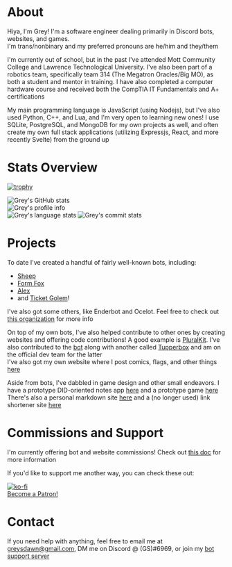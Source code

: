 # About
Hiya, I'm Grey! I'm a software engineer dealing primarily in Discord bots, websites, and games.  
I'm trans/nonbinary and my preferred pronouns are he/him and they/them

I'm currently out of school, but in the past I've attended Mott Community College and Lawrence Technological University. I've also been part of a robotics team, specifically team 314 (The Megatron Oracles/Big MO), as both a student and mentor in training. I have also completed a computer hardware course and received both the CompTIA IT Fundamentals and A+ certifications

My main programming language is JavaScript (using Nodejs), but I've also used Python, C++, and Lua, and I'm very open to learning new ones! I use SQLite, PostgreSQL, and MongoDB for my own projects as well, and often create my own full stack applications (utilizing Expressjs, React, and more recently Svelte) from the ground up

# Stats Overview
[![trophy](https://github-profile-trophy.vercel.app/?username=greysdawn&theme=darkhub&no-frame=true)](https://github.com/ryo-ma/github-profile-trophy)

![Grey's GitHub stats](https://github-readme-stats.vercel.app/api?username=greysdawn&show_icons=true&theme=github_dark&count_private=true)  
![Grey's profile info](https://github-profile-summary-cards.vercel.app/api/cards/profile-details?username=greysdawn&theme=github_dark)  
![Grey's language stats](https://github-profile-summary-cards.vercel.app/api/cards/repos-per-language?username=greysdawn&theme=github_dark)
![Grey's commit stats](https://github-profile-summary-cards.vercel.app/api/cards/most-commit-language?username=greysdawn&theme=github_dark)

# Projects

To date I've created a handful of fairly well-known bots, including:
- [Sheep](https://github.com/greys-bots/sheep)
- [Form Fox](https://github.com/greys-bots/form-fox)
- [Alex](https://github.com/greys-bots/alex)
- and [Ticket Golem](https://github.com/greys-bots/ticket-golem)!

I've also got some others, like Enderbot and Ocelot. Feel free to check out [this organization](https://github.com/greys-bots) for more info

On top of my own bots, I've also helped contribute to other ones by creating websites and offering code contributions! A good example is [PluralKit](https://pk.greysdawn.com). I've also contributed to the [bot](https://github.com/xSke/Pluralkit) along with another called [Tupperbox](https://github.com/Runi-c/Tupperbox) and am on the official dev team for the latter  
I've also got my own website where I post comics, flags, and other things [here](https://greysdawn.com)

Aside from bots, I've dabbled in game design and other small endeavors. I have a prototype DID-oriented notes app [here](https://github.com/greysdawn/syscomm) and a prototype game [here](https://github.com/greysdawn/anima-ptt)  
There's also a personal markdown site [here](https://github.com/greysdawn/md-bin) and a (no longer used) link shortener site [here](https://github.com/greysdawn/linkcutter)

# Commissions and Support
I'm currently offering bot and website commissions! Check out [this doc](https://docs.google.com/document/d/1hvqvqdWj0mpHeNjo_mr2AHF7La32nkp4BDLxO1dvTHw/edit?usp=drivesdk) for more information

If you'd like to support me another way, you can check these out:

[![ko-fi](https://ko-fi.com/img/githubbutton_sm.svg)](https://ko-fi.com/T6T0KHQ7)  
[Become a Patron!](https://www.patreon.com/bePatron?u=19274323)

# Contact
If you need help with anything, feel free to email me at greysdawn@gmail.com, DM me on Discord @ (GS)#6969, or join my [bot support server](https://discord.gg/EvDmXGt)
